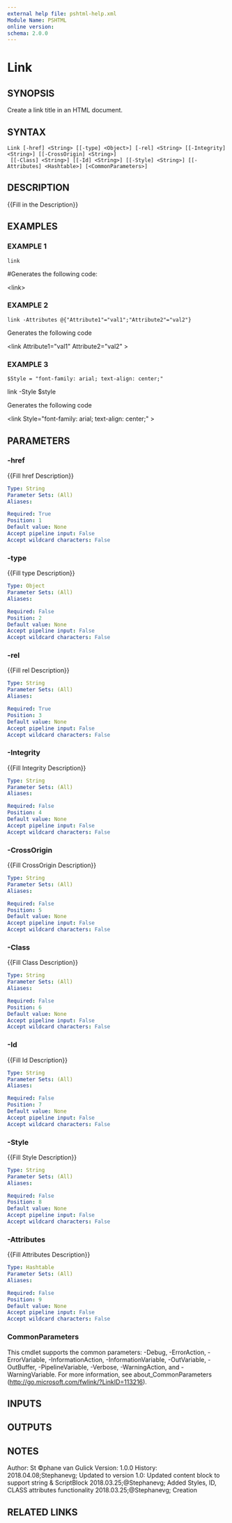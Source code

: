 ```yaml
---
external help file: pshtml-help.xml
Module Name: PSHTML
online version:
schema: 2.0.0
---
```


# Link

## SYNOPSIS
Create a link title in an HTML document.

## SYNTAX

```
Link [-href] <String> [[-type] <Object>] [-rel] <String> [[-Integrity] <String>] [[-CrossOrigin] <String>]
 [[-Class] <String>] [[-Id] <String>] [[-Style] <String>] [[-Attributes] <Hashtable>] [<CommonParameters>]
```

## DESCRIPTION
{{Fill in the Description}}

## EXAMPLES

### EXAMPLE 1
```
link
```

#Generates the following code:

\<link\>

### EXAMPLE 2
```
link -Attributes @{"Attribute1"="val1";"Attribute2"="val2"}
```

Generates the following code

\<link Attribute1="val1" Attribute2="val2"  \>

### EXAMPLE 3
```
$Style = "font-family: arial; text-align: center;"
```

link -Style $style

Generates the following code

\<link Style="font-family: arial; text-align: center;"  \>

## PARAMETERS

### -href
{{Fill href Description}}

```yaml
Type: String
Parameter Sets: (All)
Aliases:

Required: True
Position: 1
Default value: None
Accept pipeline input: False
Accept wildcard characters: False
```

### -type
{{Fill type Description}}

```yaml
Type: Object
Parameter Sets: (All)
Aliases:

Required: False
Position: 2
Default value: None
Accept pipeline input: False
Accept wildcard characters: False
```

### -rel
{{Fill rel Description}}

```yaml
Type: String
Parameter Sets: (All)
Aliases:

Required: True
Position: 3
Default value: None
Accept pipeline input: False
Accept wildcard characters: False
```

### -Integrity
{{Fill Integrity Description}}

```yaml
Type: String
Parameter Sets: (All)
Aliases:

Required: False
Position: 4
Default value: None
Accept pipeline input: False
Accept wildcard characters: False
```

### -CrossOrigin
{{Fill CrossOrigin Description}}

```yaml
Type: String
Parameter Sets: (All)
Aliases:

Required: False
Position: 5
Default value: None
Accept pipeline input: False
Accept wildcard characters: False
```

### -Class
{{Fill Class Description}}

```yaml
Type: String
Parameter Sets: (All)
Aliases:

Required: False
Position: 6
Default value: None
Accept pipeline input: False
Accept wildcard characters: False
```

### -Id
{{Fill Id Description}}

```yaml
Type: String
Parameter Sets: (All)
Aliases:

Required: False
Position: 7
Default value: None
Accept pipeline input: False
Accept wildcard characters: False
```

### -Style
{{Fill Style Description}}

```yaml
Type: String
Parameter Sets: (All)
Aliases:

Required: False
Position: 8
Default value: None
Accept pipeline input: False
Accept wildcard characters: False
```

### -Attributes
{{Fill Attributes Description}}

```yaml
Type: Hashtable
Parameter Sets: (All)
Aliases:

Required: False
Position: 9
Default value: None
Accept pipeline input: False
Accept wildcard characters: False
```

### CommonParameters
This cmdlet supports the common parameters: -Debug, -ErrorAction, -ErrorVariable, -InformationAction, -InformationVariable, -OutVariable, -OutBuffer, -PipelineVariable, -Verbose, -WarningAction, and -WarningVariable.
For more information, see about_CommonParameters (http://go.microsoft.com/fwlink/?LinkID=113216).

## INPUTS

## OUTPUTS

## NOTES
Author: St ©phane van Gulick
Version: 1.0.0
History:
    2018.04.08;Stephanevg; Updated to version 1.0: Updated content block to support string & ScriptBlock
    2018.03.25;@Stephanevg; Added Styles, ID, CLASS attributes functionality
    2018.03.25;@Stephanevg; Creation

## RELATED LINKS
